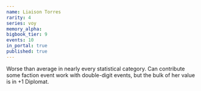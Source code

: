 ```yaml
---
name: Liaison Torres
rarity: 4
series: voy
memory_alpha:
bigbook_tier: 9
events: 10
in_portal: true
published: true
---
```


Worse than average in nearly every statistical category. Can contribute some faction event work with double-digit events, but the bulk of her value is in +1 Diplomat.
